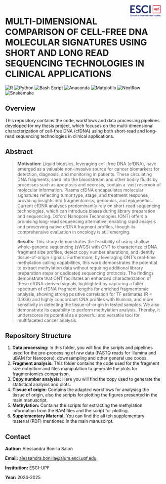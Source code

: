 <img align="right" width="100" src="img/esci-logo.png" width="100px" />

# MULTI-DIMENSIONAL COMPARISON OF CELL-FREE DNA MOLECULAR SIGNATURES USING SHORT AND LONG READ SEQUENCING TECHNOLOGIES IN CLINICAL APPLICATIONS

![R](https://img.shields.io/badge/r-%23276DC3.svg?style=for-the-badge&logo=r&logoColor=white) ![Python](https://img.shields.io/badge/python-3670A0?style=for-the-badge&logo=python&logoColor=ffdd54) ![Bash Script](https://img.shields.io/badge/bash_script-%23121011.svg?style=for-the-badge&logo=gnu-bash&logoColor=white) ![Anaconda](https://img.shields.io/badge/Anaconda-%2344A833.svg?style=for-the-badge&logo=anaconda&logoColor=white) ![Matplotlib](https://img.shields.io/badge/Matplotlib-%23ffffff.svg?style=for-the-badge&logo=Matplotlib&logoColor=black) 
![Nextflow](https://img.shields.io/badge/Nextflow-%23007ACC.svg?style=for-the-badge&logo=nextflow&logoColor=white) ![Snakemake](https://img.shields.io/badge/Snakemake-%23E6943B.svg?style=for-the-badge&logo=snakemake&logoColor=white)



## Overview

This repository contains the code, workflows and data processing pipelines developed for my thesis project, which focuses on the multi-dimensional characterization of cell-free DNA (cfDNA) using both short-read and long-read sequencing technologies in clinical applications. 

## Abstract

>  **Motivation:** Liquid biopsies, leveraging cell-free DNA (cfDNA), have emerged as a valuable non-invasive source for cancer biomarkers for detection, diagnosis, and monitoring in patients. These circulating DNA fragments, shed into the bloodstream and other bodily fluids by processes such as apoptosis and necrosis, contain a vast reservoir of molecular information. Plasma cfDNA encapsulates molecular signatures reflecting tumor type, stage, and treatment response, providing insights into fragmentomics, genomics, and epigenetics. Current cfDNA analyses predominantly rely on short-read sequencing technologies, which can introduce biases during library preparation and sequencing. Oxford Nanopore Technologies (ONT) offers a promising long-read sequencing alternative, enabling rapid analysis and preserving native cfDNA fragment profiles, though its comprehensive evaluation in oncology is still emerging.
> 
>  **Results:** This study demonstrates the feasibility of using shallow whole-genome sequencing (sWGS) with ONT to characterize cfDNA fragment size profiles, detect copy number alterations, and identify tissue-of-origin signals. Furthermore, by leveraging ONT’s real-time methylation calling capabilities, this work demonstrates the potential to extract methylation data without requiring additional library preparation steps or dedicated sequencing protocols. The findings demonstrate that ONT facilitates an enhanced characterization of these cfDNA-derived signals, highlighted by capturing a fuller spectrum of cfDNA fragment lengths for enriched fragmentomic analysis, showing strong positive correlation for TF estimates (R = 0.939) and highly concordant CNA profiles with Illumina, and more sensitivity in detecting the tissue-of-origin in tested samples. We also demonstrate its capability to perform methylation analysis. Thereby, it underscores its potential as a powerful and versatile tool for multifaceted cancer analysis.


## Repository Structure
1. **Data processing:** In this folder, you will find the scripts and pipelines used for the pre-processing of raw data (FASTQ reads for Illumina and uBAM for Nanopore), downsampling and other general use codes.
3. **Fragment analysis:** This folder contains the code used for the fragment size obtention and files manipulation to generate the plots for fragmentomics comparison.
4. **Copy number analysis:** Here you will find the copy used to generate the statistical analyiss and plots.
5. **Tissue of origin:** Contains the adapted workflows for analysisg the tissue of origin, also the scripts for plotting the figures presented in the main manuscript.
6. **Methylation:** Contains the scripts for extracting the methylation information from the BAM files and the script for plotting.
7. **Supplementary Material.** You can find the all teh supplementary material (PDF) mentioned in the main manuscirpt.

## Contact
**Author:** Alessandra Bonilla Salon

**Email:** alessandra.bonilla@alum.esci.upf.edu

**Institution:** ESCI-UPF

**Year:** 2024-2025


